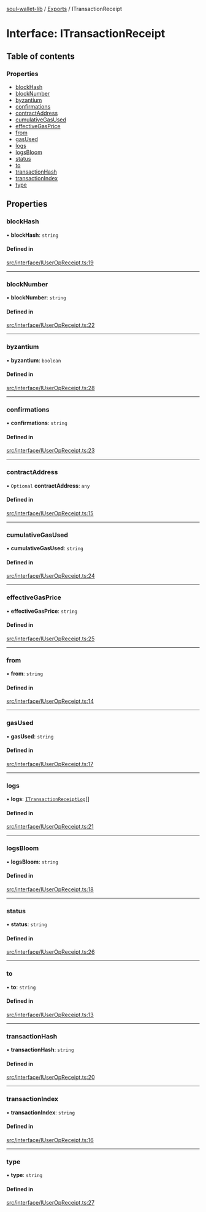 [soul-wallet-lib](../README.md) / [Exports](../modules.md) / ITransactionReceipt

# Interface: ITransactionReceipt

## Table of contents

### Properties

- [blockHash](ITransactionReceipt.md#blockhash)
- [blockNumber](ITransactionReceipt.md#blocknumber)
- [byzantium](ITransactionReceipt.md#byzantium)
- [confirmations](ITransactionReceipt.md#confirmations)
- [contractAddress](ITransactionReceipt.md#contractaddress)
- [cumulativeGasUsed](ITransactionReceipt.md#cumulativegasused)
- [effectiveGasPrice](ITransactionReceipt.md#effectivegasprice)
- [from](ITransactionReceipt.md#from)
- [gasUsed](ITransactionReceipt.md#gasused)
- [logs](ITransactionReceipt.md#logs)
- [logsBloom](ITransactionReceipt.md#logsbloom)
- [status](ITransactionReceipt.md#status)
- [to](ITransactionReceipt.md#to)
- [transactionHash](ITransactionReceipt.md#transactionhash)
- [transactionIndex](ITransactionReceipt.md#transactionindex)
- [type](ITransactionReceipt.md#type)

## Properties

### blockHash

• **blockHash**: `string`

#### Defined in

[src/interface/IUserOpReceipt.ts:19](https://github.com/zhangshengjie/soulwalletlib/blob/93d2029/src/interface/IUserOpReceipt.ts#L19)

___

### blockNumber

• **blockNumber**: `string`

#### Defined in

[src/interface/IUserOpReceipt.ts:22](https://github.com/zhangshengjie/soulwalletlib/blob/93d2029/src/interface/IUserOpReceipt.ts#L22)

___

### byzantium

• **byzantium**: `boolean`

#### Defined in

[src/interface/IUserOpReceipt.ts:28](https://github.com/zhangshengjie/soulwalletlib/blob/93d2029/src/interface/IUserOpReceipt.ts#L28)

___

### confirmations

• **confirmations**: `string`

#### Defined in

[src/interface/IUserOpReceipt.ts:23](https://github.com/zhangshengjie/soulwalletlib/blob/93d2029/src/interface/IUserOpReceipt.ts#L23)

___

### contractAddress

• `Optional` **contractAddress**: `any`

#### Defined in

[src/interface/IUserOpReceipt.ts:15](https://github.com/zhangshengjie/soulwalletlib/blob/93d2029/src/interface/IUserOpReceipt.ts#L15)

___

### cumulativeGasUsed

• **cumulativeGasUsed**: `string`

#### Defined in

[src/interface/IUserOpReceipt.ts:24](https://github.com/zhangshengjie/soulwalletlib/blob/93d2029/src/interface/IUserOpReceipt.ts#L24)

___

### effectiveGasPrice

• **effectiveGasPrice**: `string`

#### Defined in

[src/interface/IUserOpReceipt.ts:25](https://github.com/zhangshengjie/soulwalletlib/blob/93d2029/src/interface/IUserOpReceipt.ts#L25)

___

### from

• **from**: `string`

#### Defined in

[src/interface/IUserOpReceipt.ts:14](https://github.com/zhangshengjie/soulwalletlib/blob/93d2029/src/interface/IUserOpReceipt.ts#L14)

___

### gasUsed

• **gasUsed**: `string`

#### Defined in

[src/interface/IUserOpReceipt.ts:17](https://github.com/zhangshengjie/soulwalletlib/blob/93d2029/src/interface/IUserOpReceipt.ts#L17)

___

### logs

• **logs**: [`ITransactionReceiptLog`](ITransactionReceiptLog.md)[]

#### Defined in

[src/interface/IUserOpReceipt.ts:21](https://github.com/zhangshengjie/soulwalletlib/blob/93d2029/src/interface/IUserOpReceipt.ts#L21)

___

### logsBloom

• **logsBloom**: `string`

#### Defined in

[src/interface/IUserOpReceipt.ts:18](https://github.com/zhangshengjie/soulwalletlib/blob/93d2029/src/interface/IUserOpReceipt.ts#L18)

___

### status

• **status**: `string`

#### Defined in

[src/interface/IUserOpReceipt.ts:26](https://github.com/zhangshengjie/soulwalletlib/blob/93d2029/src/interface/IUserOpReceipt.ts#L26)

___

### to

• **to**: `string`

#### Defined in

[src/interface/IUserOpReceipt.ts:13](https://github.com/zhangshengjie/soulwalletlib/blob/93d2029/src/interface/IUserOpReceipt.ts#L13)

___

### transactionHash

• **transactionHash**: `string`

#### Defined in

[src/interface/IUserOpReceipt.ts:20](https://github.com/zhangshengjie/soulwalletlib/blob/93d2029/src/interface/IUserOpReceipt.ts#L20)

___

### transactionIndex

• **transactionIndex**: `string`

#### Defined in

[src/interface/IUserOpReceipt.ts:16](https://github.com/zhangshengjie/soulwalletlib/blob/93d2029/src/interface/IUserOpReceipt.ts#L16)

___

### type

• **type**: `string`

#### Defined in

[src/interface/IUserOpReceipt.ts:27](https://github.com/zhangshengjie/soulwalletlib/blob/93d2029/src/interface/IUserOpReceipt.ts#L27)

